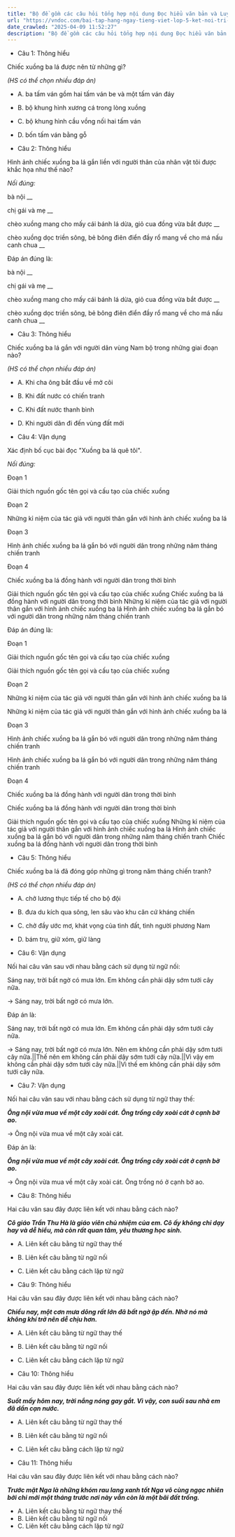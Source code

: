 ```yaml
---
title: "Bộ đề gồm các câu hỏi tổng hợp nội dung Đọc hiểu văn bản và Luyện từ và câu được học ở Tuần 26 trong chương trình Tiếng Việt lớp 5 Tập 2 Kết nối tri thức."
url: "https://vndoc.com/bai-tap-hang-ngay-tieng-viet-lop-5-ket-noi-tri-thuc-tuan-26-thu-3-333861"
date_crawled: "2025-04-09 11:52:27"
description: "Bộ đề gồm các câu hỏi tổng hợp nội dung Đọc hiểu văn bản và Luyện từ và câu được học ở Tuần 26 trong chương trình Tiếng Việt lớp 5 Tập 2 Kết nối tri thức."
---
```


* Câu 1:  Thông hiểu

Chiếc xuồng ba lá được nên từ những gì?

_(HS có thể chọn nhiều đáp án)_

  * A. ba tấm ván gồm hai tấm ván be và một tấm ván đáy 
  * B. bộ khung hình xương cá trong lòng xuồng 
  * C. bộ khung hình cầu vồng nối hai tấm ván 
  * D. bốn tấm ván bằng gỗ 



* Câu 2:  Thông hiểu

Hình ảnh chiếc xuồng ba lá gắn liền với người thân của nhân vật tôi được khắc họa như thế nào?

_Nối đúng:_

bà nội  __

chị gái và mẹ __

chèo xuồng mang cho mấy cái bánh lá dừa, giỏ cua đồng vừa bắt được __

chèo xuồng dọc triền sông, bẻ bông điên điển đầy rổ mang về cho má nấu canh chua __

Đáp án đúng là:

bà nội __

chị gái và mẹ __

chèo xuồng mang cho mấy cái bánh lá dừa, giỏ cua đồng vừa bắt được __

chèo xuồng dọc triền sông, bẻ bông điên điển đầy rổ mang về cho má nấu canh chua __

* Câu 3: Thông hiểu

Chiếc xuồng ba lá gắn với người dân vùng Nam bộ trong những giai đoạn nào?

_(HS có thể chọn nhiều đáp án)_

  * A. Khi cha ông bắt đầu về mở cõi 
  * B. Khi đất nước có chiến tranh 
  * C. Khi đất nước thanh bình 
  * D. Khi người dân đi đến vùng đất mới 



* Câu 4:  Vận dụng

Xác định bố cục bài đọc "Xuồng ba lá quê tôi".

_Nối đúng:_

Đoạn 1 

Giải thích nguồn gốc tên gọi và cấu tạo của chiếc xuồng 

Đoạn 2 

Những kỉ niệm của tác giả với người thân gắn với hình ảnh chiếc xuồng ba lá 

Đoạn 3 

Hình ảnh chiếc xuồng ba lá gắn bó với người dân trong những năm tháng chiến tranh 

Đoạn 4 

Chiếc xuồng ba lá đồng hành với người dân trong thời bình 

Giải thích nguồn gốc tên gọi và cấu tạo của chiếc xuồng  Chiếc xuồng ba lá đồng hành với người dân trong thời bình  Những kỉ niệm của tác giả với người thân gắn với hình ảnh chiếc xuồng ba lá  Hình ảnh chiếc xuồng ba lá gắn bó với người dân trong những năm tháng chiến tranh 

Đáp án đúng là:

Đoạn 1 

Giải thích nguồn gốc tên gọi và cấu tạo của chiếc xuồng 

Giải thích nguồn gốc tên gọi và cấu tạo của chiếc xuồng 

Đoạn 2 

Những kỉ niệm của tác giả với người thân gắn với hình ảnh chiếc xuồng ba lá 

Những kỉ niệm của tác giả với người thân gắn với hình ảnh chiếc xuồng ba lá 

Đoạn 3 

Hình ảnh chiếc xuồng ba lá gắn bó với người dân trong những năm tháng chiến tranh 

Hình ảnh chiếc xuồng ba lá gắn bó với người dân trong những năm tháng chiến tranh 

Đoạn 4 

Chiếc xuồng ba lá đồng hành với người dân trong thời bình 

Chiếc xuồng ba lá đồng hành với người dân trong thời bình 

Giải thích nguồn gốc tên gọi và cấu tạo của chiếc xuồng  Những kỉ niệm của tác giả với người thân gắn với hình ảnh chiếc xuồng ba lá  Hình ảnh chiếc xuồng ba lá gắn bó với người dân trong những năm tháng chiến tranh  Chiếc xuồng ba lá đồng hành với người dân trong thời bình 

* Câu 5:  Thông hiểu

Chiếc xuồng ba lá đã đóng góp những gì trong năm tháng chiến tranh?

_(HS có thể chọn nhiều đáp án)_

  * A. chở lương thực tiếp tế cho bộ đội 
  * B. đưa du kích qua sông, len sâu vào khu căn cứ kháng chiến 
  * C. chở đầy ước mơ, khát vọng của tình đất, tình người phương Nam 
  * D. bám trụ, giữ xóm, giữ làng 



* Câu 6:  Vận dụng

Nối hai câu văn sau với nhau bằng cách sử dụng từ ngữ nối:

Sáng nay, trời bất ngờ có mưa lớn. Em không cần phải dậy sớm tưới cây nữa.

→ Sáng nay, trời bất ngờ có mưa lớn. 

Đáp án là:

Sáng nay, trời bất ngờ có mưa lớn. Em không cần phải dậy sớm tưới cây nữa.

→ Sáng nay, trời bất ngờ có mưa lớn. Nên em không cần phải dậy sớm tưới cây nữa.||Thế nên em không cần phải dậy sớm tưới cây nữa.||Vì vậy em không cần phải dậy sớm tưới cây nữa.||Vì thế em không cần phải dậy sớm tưới cây nữa.

* Câu 7:  Vận dụng

Nối hai câu văn sau với nhau bằng cách sử dụng từ ngữ thay thế:

_**Ông nội vừa mua về một cây xoài cát. Ông trồng cây xoài cát ở cạnh bờ ao.**_

→ Ông nội vừa mua về một cây xoài cát. 

Đáp án là:

_**Ông nội vừa mua về một cây xoài cát. Ông trồng cây xoài cát ở cạnh bờ ao.**_

→ Ông nội vừa mua về một cây xoài cát. Ông trồng nó ở cạnh bờ ao.

* Câu 8:  Thông hiểu

Hai câu văn sau đây được liên kết với nhau bằng cách nào?

_**Cô giáo Trần Thu Hà là giáo viên chủ nhiệm của em. Cô ấy không chỉ dạy hay và dễ hiểu, mà còn rất quan tâm, yêu thương học sinh.**_

  * A. Liên kết câu bằng từ ngữ thay thế 
  * B. Liên kết câu bằng từ ngữ nối 
  * C. Liên kết câu bằng cách lặp từ ngữ 



* Câu 9:  Thông hiểu

Hai câu văn sau đây được liên kết với nhau bằng cách nào?

_**Chiều nay, một cơn mưa dông rất lớn đã bất ngờ ập đến. Nhờ nó mà không khí trở nên dễ chịu hơn.**_

  * A. Liên kết câu bằng từ ngữ thay thế 
  * B. Liên kết câu bằng từ ngữ nối 
  * C. Liên kết câu bằng cách lặp từ ngữ 



* Câu 10:  Thông hiểu

Hai câu văn sau đây được liên kết với nhau bằng cách nào?

_**Suốt mấy hôm nay, trời nắng nóng gay gắt. Vì vậy, con suối sau nhà em đã dần cạn nước.**_

  * A. Liên kết câu bằng từ ngữ thay thế 
  * B. Liên kết câu bằng từ ngữ nối 
  * C. Liên kết câu bằng cách lặp từ ngữ 



* Câu 11:  Thông hiểu

Hai câu văn sau đây được liên kết với nhau bằng cách nào?

_**Trước mặt Nga là những khóm rau lang xanh tốt Nga vô cùng ngạc nhiên bởi chỉ mới một tháng trước nơi này vẫn còn là một bãi đất trống.**_

  * A. Liên kết câu bằng từ ngữ thay thế 
  * B. Liên kết câu bằng từ ngữ nối 
  * C. Liên kết câu bằng cách lặp từ ngữ 


